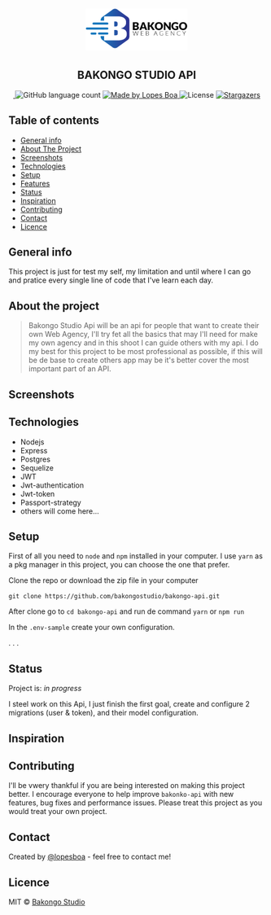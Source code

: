 <h1 align="center">
  <img alt="Bakongo Agency" title="Bakongo Agency" src=".github/logotipo.png" width="200px" />
</h1>

<h2 align="center">
  BAKONGO STUDIO API
</h2>


<p align="center">
  <a href="https://travis-ci.org/BakongoStudio/bakongo-api.svg">
  <img alt="" src="https://img.shields.io/travis/BakongoStudio/bakongo-api.svg?color=2650a3">
  </a>

  <img alt="GitHub language count" src="https://img.shields.io/github/languages/count/BakongoStudio/bakongo-api?color=2650a3">

  <a href="https://www.linkedin.com/in/lopesboa/">
    <img alt="Made by Lopes Boa" src="https://img.shields.io/badge/made%20by-lopesboa-2650a3">
  </a>

  <img alt="License" src="https://img.shields.io/badge/licence-MIT-2650a3">

  <a href="https://github.com/BakongoStudio/bakongo-api/projects_store/stargazers">
    <img alt="Stargazers" src="https://img.shields.io/github/stars/BakongoStudio/bakongo-api?color=2650a3">
  </a>
</p>

## Table of contents
* [General info](#general-info)
* [About The Project](#about-the-project)
* [Screenshots](#screenshots)
* [Technologies](#technologies)
* [Setup](#setup)
* [Features](#features)
* [Status](#status)
* [Inspiration](#inspiration)
* [Contributing](#contributing)
* [Contact](#contact)
* [Licence](#licence)

## General info
This project is just for test my self, my limitation and until where I can go and pratice every single line of code that I've learn each day.

## About the project

> Bakongo Studio Api will be an api for people that want to create their own Web Agency, I'll try fet all the basics that may I'll need for make my own agency and in this shoot I can guide others with my api. I do my best for this project to be most professional as possible, if this will be de base to create others app may be it's better cover the most important part of an API.

## Screenshots
<!-- ![Example screenshot](./img/screenshot.png) -->

## Technologies
* Nodejs
* Express
* Postgres
* Sequelize
* JWT
* Jwt-authentication
* Jwt-token
* Passport-strategy
* others will come here...

## Setup
First of all you need to `node` and `npm` installed in your computer. I use `yarn` as a pkg manager in this project, you can choose the one that prefer.


Clone the repo or download the zip file in your computer

```
git clone https://github.com/bakongostudio/bakongo-api.git
```

After clone go to `cd bakongo-api` and run de command `yarn` or  `npm run`

In the `.env-sample` create your own configuration.

.
.
.


<!-- ## Code Examples
Show examples of usage:
`put-your-code-here`

## Features
List of features ready and TODOs for future development
* Awesome feature 1
* Awesome feature 2
* Awesome feature 3

To-do list:
* Wow improvement to be done 1
* Wow improvement to be done 2 -->

## Status
Project is: _in progress_
 <!-- _finished_, _no longer continue_  -->
I steel work on this Api, I just finish the first goal, create and configure 2 migrations (user & token), and their model configuration.

## Inspiration
<!-- Add here credits. Project inspired by..., based on... -->

## Contributing
I'll be vwery thankful if you are being interested on making this project better. I encourage everyone to help improve `bakonko-api` with new features, bug fixes and performance issues. Please treat this project as you would treat your own project.

## Contact
Created by [@lopesboa](https://github.com/lopesboa) - feel free to contact me!

## Licence
MIT © [Bakongo Studio](https://github.com/BakongoStudio/bakongo-api)
